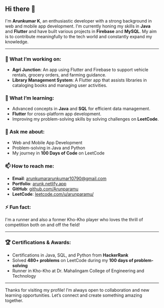 ## Hi there 👋

I'm **Arunkumar K**, an enthusiastic developer with a strong background in web and mobile app development. I'm currently honing my skills in **Java** and **Flutter** and have built various projects in **Firebase** and **MySQL**. My aim is to contribute meaningfully to the tech world and constantly expand my knowledge.

---

### 🔭 What I’m working on:
- **Agri Junction**: An app using Flutter and Firebase to support vehicle rentals, grocery orders, and farming guidance.
- **Library Management System**: A Flutter app that assists libraries in cataloging books and managing user activities.

### 🌱 What I’m learning:
- Advanced concepts in **Java** and **SQL** for efficient data management.
- **Flutter** for cross-platform app development.
- Improving my problem-solving skills by solving challenges on **LeetCode**.

### 💬 Ask me about:
- Web and Mobile App Development
- Problem-solving in Java and Python
- My journey in **100 Days of Code** on LeetCode

### 📫 How to reach me:
- **Email**: arunkumararunkumar10790@gmail.com
- **Portfolio**: [arunk.netlify.app](https://arunk.netlify.app/)
- **GitHub**: [github.com/Arunparamu](https://github.com/Arunparamu)
- **LeetCode**: [leetcode.com/u/arunparamu/](https://leetcode.com/u/arunparamu/)

### ⚡ Fun fact:
I'm a runner and also a former Kho-Kho player who loves the thrill of competition both on and off the field!

---

### 🏆 Certifications & Awards:
- Certifications in Java, SQL, and Python from **HackerRank**
- Solved **480+ problems** on LeetCode during my **100 days of problem-solving**
- Runner in Kho-Kho at Dr. Mahalingam College of Engineering and Technology

---

Thanks for visiting my profile! I’m always open to collaboration and new learning opportunities. Let’s connect and create something amazing together.
